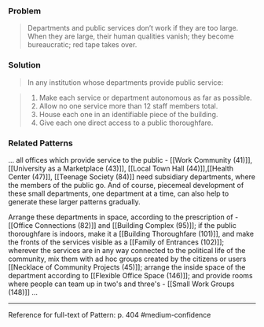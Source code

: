 ### Problem
>Departments and public services don’t work if they are too large. When they are large, their human qualities vanish; they become bureaucratic; red tape takes over.

### Solution
>In any institution whose departments provide public service:

>1. Make each service or department autonomous as far as possible.
>2. Allow no one service more than 12 staff members total.
>3. House each one in an identifiable piece of the building.
>4. Give each one direct access to a public thoroughfare.

### Related Patterns
... all offices which provide service to the public - [[Work Community (41)]], [[University as a Marketplace (43)]], [[Local Town Hall (44)]],[[Health Center (47)]], [[Teenage Society (84)]] need subsidiary departments, where the members of the public go. And of course, piecemeal development of these small departments, one department at a time, can also help to generate these larger patterns gradually.

Arrange these departments in space, according to the prescription of - [[Office Connections (82)]] and [[Building Complex (95)]]; if the public thoroughfare is indoors, make it a [[Building Thoroughfare (101)]], and make the fronts of the services visible as a [[Family of Entrances (102)]]; wherever the services are in any way connected to the political life of the community, mix them with ad hoc groups created by the citizens or users [[Necklace of Community Projects (45)]]; arrange the inside space of the department according to [[Flexible Office Space (146)]]; and provide rooms where people can team up in two's and three's - [[Small Work Groups (148)]] ...

---
Reference for full-text of Pattern: p. 404 #medium-confidence 